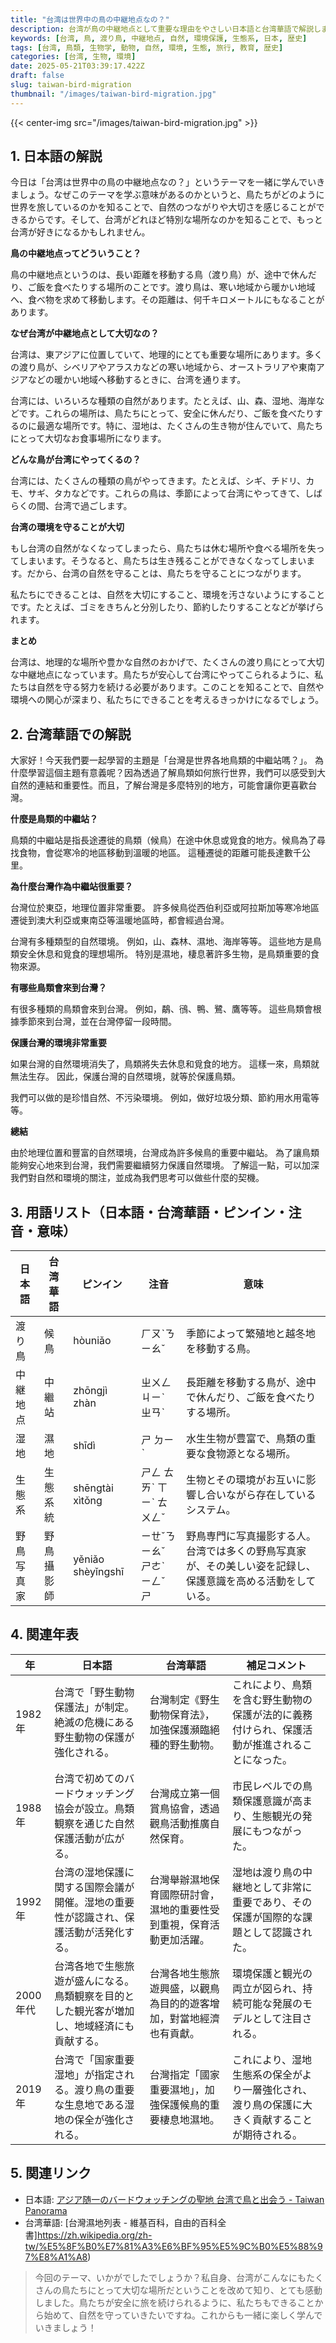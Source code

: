```yaml
---
title: "台湾は世界中の鳥の中継地点なの？"
description: 台湾が鳥の中継地点として重要な理由をやさしい日本語と台湾華語で解説します。渡り鳥と台湾の自然環境、歴史的背景を学びましょう。
keywords: [台湾, 鳥, 渡り鳥, 中継地点, 自然, 環境保護, 生態系, 日本, 歴史]
tags: [台湾, 鳥類, 生物学, 動物, 自然, 環境, 生態, 旅行, 教育, 歴史]
categories: [台湾, 生物, 環境]
date: 2025-05-21T03:39:17.422Z
draft: false
slug: taiwan-bird-migration
thumbnail: "/images/taiwan-bird-migration.jpg"
---
```


{{< center-img src="/images/taiwan-bird-migration.jpg" >}}

## 1. 日本語の解説

今日は「台湾は世界中の鳥の中継地点なの？」というテーマを一緒に学んでいきましょう。なぜこのテーマを学ぶ意味があるのかというと、鳥たちがどのように世界を旅しているのかを知ることで、自然のつながりや大切さを感じることができるからです。そして、台湾がどれほど特別な場所なのかを知ることで、もっと台湾が好きになるかもしれません。

**鳥の中継地点ってどういうこと？**

鳥の中継地点というのは、長い距離を移動する鳥（渡り鳥）が、途中で休んだり、ご飯を食べたりする場所のことです。渡り鳥は、寒い地域から暖かい地域へ、食べ物を求めて移動します。その距離は、何千キロメートルにもなることがあります。

**なぜ台湾が中継地点として大切なの？**

台湾は、東アジアに位置していて、地理的にとても重要な場所にあります。多くの渡り鳥が、シベリアやアラスカなどの寒い地域から、オーストラリアや東南アジアなどの暖かい地域へ移動するときに、台湾を通ります。

台湾には、いろいろな種類の自然があります。たとえば、山、森、湿地、海岸などです。これらの場所は、鳥たちにとって、安全に休んだり、ご飯を食べたりするのに最適な場所です。特に、湿地は、たくさんの生き物が住んでいて、鳥たちにとって大切なお食事場所になります。

**どんな鳥が台湾にやってくるの？**

台湾には、たくさんの種類の鳥がやってきます。たとえば、シギ、チドリ、カモ、サギ、タカなどです。これらの鳥は、季節によって台湾にやってきて、しばらくの間、台湾で過ごします。

**台湾の環境を守ることが大切**

もし台湾の自然がなくなってしまったら、鳥たちは休む場所や食べる場所を失ってしまいます。そうなると、鳥たちは生き残ることができなくなってしまいます。だから、台湾の自然を守ることは、鳥たちを守ることにつながります。

私たちにできることは、自然を大切にすること、環境を汚さないようにすることです。たとえば、ゴミをきちんと分別したり、節約したりすることなどが挙げられます。

**まとめ**

台湾は、地理的な場所や豊かな自然のおかげで、たくさんの渡り鳥にとって大切な中継地点になっています。鳥たちが安心して台湾にやってこられるように、私たちは自然を守る努力を続ける必要があります。このことを知ることで、自然や環境への関心が深まり、私たちにできることを考えるきっかけになるでしょう。

## 2. 台湾華語での解説

大家好！今天我們要一起學習的主題是「台灣是世界各地鳥類的中繼站嗎？」。 為什麼學習這個主題有意義呢？因為透過了解鳥類如何旅行世界，我們可以感受到大自然的連結和重要性。而且，了解台灣是多麼特別的地方，可能會讓你更喜歡台灣。

**什麼是鳥類的中繼站？**

鳥類的中繼站是指長途遷徙的鳥類（候鳥）在途中休息或覓食的地方。候鳥為了尋找食物，會從寒冷的地區移動到溫暖的地區。 這種遷徙的距離可能長達數千公里。

**為什麼台灣作為中繼站很重要？**

台灣位於東亞，地理位置非常重要。 許多候鳥從西伯利亞或阿拉斯加等寒冷地區遷徙到澳大利亞或東南亞等溫暖地區時，都會經過台灣。

台灣有多種類型的自然環境。 例如，山、森林、濕地、海岸等等。 這些地方是鳥類安全休息和覓食的理想場所。 特別是濕地，棲息著許多生物，是鳥類重要的食物來源。

**有哪些鳥類會來到台灣？**

有很多種類的鳥類會來到台灣。 例如，鷸、鴴、鴨、鷺、鷹等等。 這些鳥類會根據季節來到台灣，並在台灣停留一段時間。

**保護台灣的環境非常重要**

如果台灣的自然環境消失了，鳥類將失去休息和覓食的地方。 這樣一來，鳥類就無法生存。 因此，保護台灣的自然環境，就等於保護鳥類。

我們可以做的是珍惜自然、不污染環境。 例如，做好垃圾分類、節約用水用電等等。

**總結**

由於地理位置和豐富的自然環境，台灣成為許多候鳥的重要中繼站。 為了讓鳥類能夠安心地來到台灣，我們需要繼續努力保護自然環境。 了解這一點，可以加深我們對自然和環境的關注，並成為我們思考可以做些什麼的契機。

## 3. 用語リスト（日本語・台湾華語・ピンイン・注音・意味）

| 日本語   | 台湾華語   | ピンイン    | 注音    | 意味                                                                                                                             |
| -------- | -------- | --------- | ------- | -------------------------------------------------------------------------------------------------------------------------------- |
| 渡り鳥   | 候鳥     | hòuniǎo   | ㄏㄡˋㄋㄧㄠˇ  | 季節によって繁殖地と越冬地を移動する鳥。                                                                                                       |
| 中継地点 | 中繼站   | zhōngjì zhàn | ㄓㄨㄥ ㄐㄧˋ ㄓㄢˋ | 長距離を移動する鳥が、途中で休んだり、ご飯を食べたりする場所。                                                                                           |
| 湿地     | 濕地     | shīdì     | ㄕ ㄉㄧˋ   | 水生生物が豊富で、鳥類の重要な食物源となる場所。                                                                                                 |
| 生態系   | 生態系統   | shēngtài xìtǒng | ㄕㄥ ㄊㄞˋ ㄒㄧˋ ㄊㄨㄥˇ | 生物とその環境がお互いに影響し合いながら存在しているシステム。                                                                                               |
| 野鳥写真家  | 野鳥攝影師 | yěniǎo shèyǐngshī | ㄧㄝˇㄋㄧㄠˇ ㄕㄜˋ ㄧㄥˇ ㄕ | 野鳥専門に写真撮影する人。台湾では多くの野鳥写真家が、その美しい姿を記録し、保護意識を高める活動をしている。 |

## 4. 関連年表

| 年      | 日本語                                                                                    | 台湾華語                                                                                              | 補足コメント                                                                                                                                 |
| ------- | --------------------------------------------------------------------------------------- | --------------------------------------------------------------------------------------------------- | ------------------------------------------------------------------------------------------------------------------------------------------ |
| 1982年   | 台湾で「野生動物保護法」が制定。絶滅の危機にある野生動物の保護が強化される。                                                              | 台灣制定《野生動物保育法》，加強保護瀕臨絕種的野生動物。                                                                  | これにより、鳥類を含む野生動物の保護が法的に義務付けられ、保護活動が推進されることになった。                                                                                                            |
| 1988年   | 台湾で初めてのバードウォッチング協会が設立。鳥類観察を通じた自然保護活動が広がる。                                                                | 台灣成立第一個賞鳥協會，透過觀鳥活動推廣自然保育。                                                                      | 市民レベルでの鳥類保護意識が高まり、生態観光の発展にもつながった。                                                                                                                             |
| 1992年   | 台湾の湿地保護に関する国際会議が開催。湿地の重要性が認識され、保護活動が活発化する。                                                              | 台灣舉辦濕地保育國際研討會，濕地的重要性受到重視，保育活動更加活躍。                                                               | 湿地は渡り鳥の中継地として非常に重要であり、その保護が国際的な課題として認識された。                                                                                                                   |
| 2000年代 | 台湾各地で生態旅遊が盛んになる。鳥類観察を目的とした観光客が増加し、地域経済にも貢献する。                                                               | 台灣各地生態旅遊興盛，以觀鳥為目的的遊客增加，對當地經濟也有貢獻。                                                                 | 環境保護と観光の両立が図られ、持続可能な発展のモデルとして注目される。                                                                                                                             |
| 2019年   | 台湾で「国家重要湿地」が指定される。渡り鳥の重要な生息地である湿地の保全が強化される。                                                               | 台灣指定「國家重要濕地」，加強保護候鳥的重要棲息地濕地。                                                                    | これにより、湿地生態系の保全がより一層強化され、渡り鳥の保護に大きく貢献することが期待される。                                                                                                               |

## 5. 関連リンク

*   日本語: [アジア随一のバードウォッチングの聖地   台湾で鳥と出会う - Taiwan Panorama](https://www.taiwan-panorama.com/ja/Articles/Details?Guid=360c0976-205b-4eaa-8d20-e2e0a9bfc192)
*   台湾華語: [台灣濕地列表 - 維基百科，自由的百科全書]https://zh.wikipedia.org/zh-tw/%E5%8F%B0%E7%81%A3%E6%BF%95%E5%9C%B0%E5%88%97%E8%A1%A8)

>今回のテーマ、いかがでしたでしょうか？私自身、台湾がこんなにもたくさんの鳥たちにとって大切な場所だということを改めて知り、とても感動しました。鳥たちが安全に旅を続けられるように、私たちもできることから始めて、自然を守っていきたいですね。これからも一緒に楽しく学んでいきましょう！

